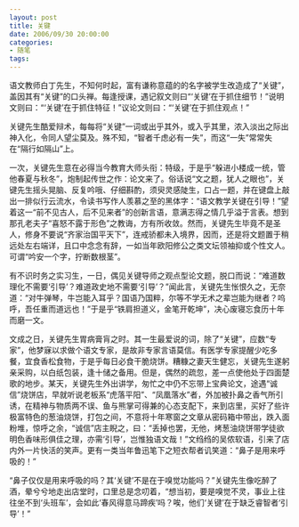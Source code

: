 ```yaml
---
layout: post
title: 关键
date: 2006/09/30 20:00:00
categories: 
- 随笔
tags: 
---
```


语文教师白丁先生，不知何时起，富有谦称意蕴的的名字被学生改造成了“关键”，盖因其有“关键”的口头禅。每逢授课，遇记叙文则曰“‘关键’在于抓住细节！”说明文则曰：“‘关键’在于抓住特征！”议论文则曰：“‘关键’在于抓住观点！”

关键先生酷爱辩术，每每将“关键”一词或出乎其外，或入乎其里，浓入淡出之际出神入化，令同人望尘莫及。殊不知，“智者千虑必有一失”，而这“一失”常常失在“隔行如隔山”上。

一次，关键先生意在必得当今教育大师头衔：特级，于是乎“躲进小楼成一统，管他春夏与秋冬”，炮制起传世之作：论文来了。俗话说“文之题，犹人之眼也”，关键先生摇头晃脑、反复吟哦、仔细斟酌，须臾灵感陡生，口占一题，并在键盘上敲出一排似行云流水，令读书写作人羡慕之至的黑体字：“语文教学关键在引导！”望着这一“前不见古人，后不见来者”的创新言语，意满志得之情几乎溢于言表。想到那孔老夫子“喜怒不露于形色”之教诲，方有所收敛。然而，关键先生毕竟不是圣人，修身不要说“齐家治国平天下”，连戒骄都未入境界，因而，还是将文题置于稍远处左右端详，且口中念念有辞，一如当年欧阳修公之类文坛领袖抑或个性文人。可谓“吟安一个字，拧断数根茎”。

有不识时务之实习生，一日，偶见关键导师之观点型论文题，脱口而说：“难道数理化不需要‘引导’？难道政史地不需要‘引导’？”闻此言，关键先生怅恨久之，无奈道：“对牛弹琴，牛岂能入耳乎？国语乃国粹，尔等不学无术之辈岂能为继者？呜呼，吾任重而道远也！”于是乎“铁肩担道义，金笔开乾坤”，决心废寝忘食历十年而磨一文。

文成之日，关键先生胃病膏肓之时。其一生最爱说的词，除了“关键”，应数“专家”，他梦寐以求做个语文专家，是故非专家言语莫信。有医学专家提醒少吃多餐，宜食香松食物，于是乎每日必食干脆烧饼。糟糠之妻天生健忘，关键先生遂躬亲采购，以白纸包装，逢十储之备用。但是，偶然的疏忽，差一点使他处于四面楚歌的地步。某天，关键先生外出讲学，匆忙之中仍不忘带上宝典论文，途遇“诚信”烧饼店，早就听说老板系“虎落平阳”、“凤凰落水”者，外加被扑鼻之香气所引诱，在精神与物质两不误、鱼与熊掌可得兼的心态支配下，来到店里，买好了些许极富特色的葱油烧饼，打包之间，不意将十年寒窗之文章从密码箱中带出，跌入面粉堆，惊呼之余，“诚信”店主睨之，曰：“丢掉也罢，无他，烤葱油烧饼带学徒欲明色香味形俱佳之理，亦需‘引导’，岂惟独语文哉！”文绉绉的吴侬软语，引来了店内外一片快活的笑声。更有一类当年鲁迅笔下之短衣帮者讥笑道：“鼻子是用来呼吸的！”

“鼻子仅仅是用来呼吸的吗？其‘关键’不是在于嗅觉功能吗？”关键先生像吃醉了酒，晕兮兮地走出店堂时，口里总是念叨着，“想当初，要是嗅觉不灵，事业上往往坐不到‘头班车’，会如此‘春风得意马蹄疾’吗？唉，他们‘关键’在于缺乏睿智者‘引导’！”
